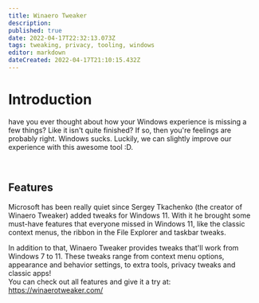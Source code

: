 ```yaml
---
title: Winaero Tweaker
description: 
published: true
date: 2022-04-17T22:32:13.073Z
tags: tweaking, privacy, tooling, windows
editor: markdown
dateCreated: 2022-04-17T21:10:15.432Z
---
```


# Introduction
have you ever thought about how your Windows experience is missing a few things? Like it isn't quite finished? If so, then you're feelings are probably right. Windows sucks. Luckily, we can slightly improve our experience with this awesome tool :D.

<br />

## Features

Microsoft has been really quiet since Sergey Tkachenko (the creator of Winaero Tweaker) added tweaks for Windows 11. With it he brought some must-have features that everyone missed in Windows 11, like the classic context menus, the ribbon in the File Explorer and taskbar tweaks.

In addition to that, Winaero Tweaker provides tweaks that'll work from Windows 7 to 11. These tweaks range from context menu options, appearance and behavior settings, to extra tools, privacy tweaks and classic apps!
<br />
You can check out all features and give it a try at: https://winaerotweaker.com/